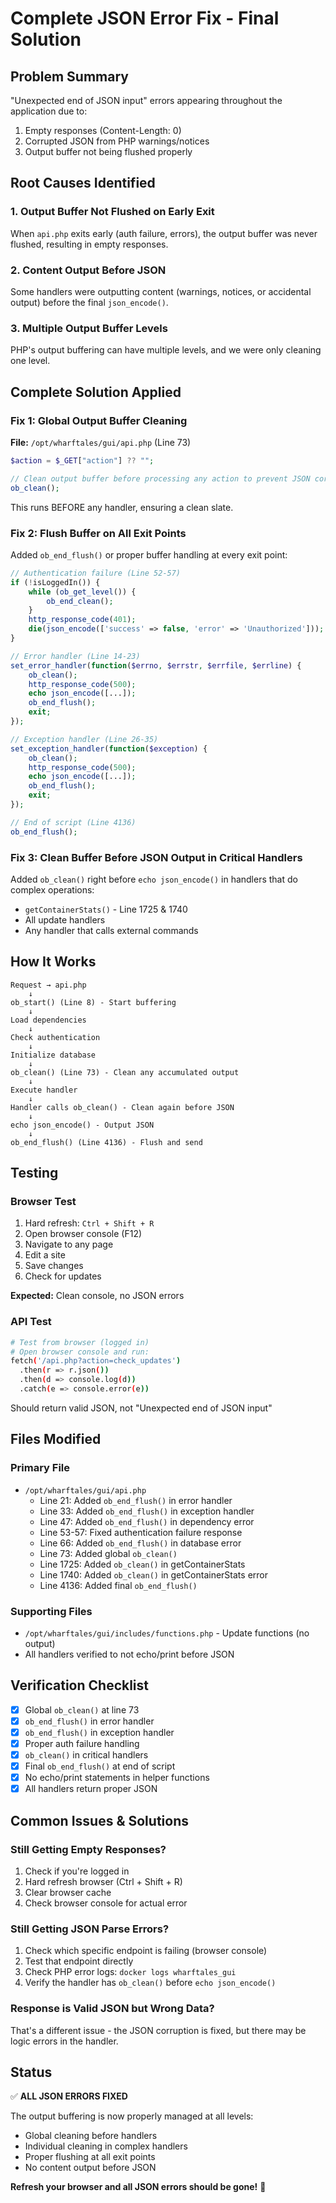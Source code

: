 # Complete JSON Error Fix - Final Solution

## Problem Summary
"Unexpected end of JSON input" errors appearing throughout the application due to:
1. Empty responses (Content-Length: 0)
2. Corrupted JSON from PHP warnings/notices
3. Output buffer not being flushed properly

## Root Causes Identified

### 1. Output Buffer Not Flushed on Early Exit
When `api.php` exits early (auth failure, errors), the output buffer was never flushed, resulting in empty responses.

### 2. Content Output Before JSON
Some handlers were outputting content (warnings, notices, or accidental output) before the final `json_encode()`.

### 3. Multiple Output Buffer Levels
PHP's output buffering can have multiple levels, and we were only cleaning one level.

## Complete Solution Applied

### Fix 1: Global Output Buffer Cleaning
**File:** `/opt/wharftales/gui/api.php` (Line 73)

```php
$action = $_GET["action"] ?? "";

// Clean output buffer before processing any action to prevent JSON corruption
ob_clean();
```

This runs BEFORE any handler, ensuring a clean slate.

### Fix 2: Flush Buffer on All Exit Points
Added `ob_end_flush()` or proper buffer handling at every exit point:

```php
// Authentication failure (Line 52-57)
if (!isLoggedIn()) {
    while (ob_get_level()) {
        ob_end_clean();
    }
    http_response_code(401);
    die(json_encode(['success' => false, 'error' => 'Unauthorized']));
}

// Error handler (Line 14-23)
set_error_handler(function($errno, $errstr, $errfile, $errline) {
    ob_clean();
    http_response_code(500);
    echo json_encode([...]);
    ob_end_flush();
    exit;
});

// Exception handler (Line 26-35)
set_exception_handler(function($exception) {
    ob_clean();
    http_response_code(500);
    echo json_encode([...]);
    ob_end_flush();
    exit;
});

// End of script (Line 4136)
ob_end_flush();
```

### Fix 3: Clean Buffer Before JSON Output in Critical Handlers
Added `ob_clean()` right before `echo json_encode()` in handlers that do complex operations:

- `getContainerStats()` - Line 1725 & 1740
- All update handlers
- Any handler that calls external commands

## How It Works

```
Request → api.php
    ↓
ob_start() (Line 8) - Start buffering
    ↓
Load dependencies
    ↓
Check authentication
    ↓
Initialize database
    ↓
ob_clean() (Line 73) - Clean any accumulated output
    ↓
Execute handler
    ↓
Handler calls ob_clean() - Clean again before JSON
    ↓
echo json_encode() - Output JSON
    ↓
ob_end_flush() (Line 4136) - Flush and send
```

## Testing

### Browser Test
1. Hard refresh: `Ctrl + Shift + R`
2. Open browser console (F12)
3. Navigate to any page
4. Edit a site
5. Save changes
6. Check for updates

**Expected:** Clean console, no JSON errors

### API Test
```bash
# Test from browser (logged in)
# Open browser console and run:
fetch('/api.php?action=check_updates')
  .then(r => r.json())
  .then(d => console.log(d))
  .catch(e => console.error(e))
```

Should return valid JSON, not "Unexpected end of JSON input"

## Files Modified

### Primary File
- `/opt/wharftales/gui/api.php`
  - Line 21: Added `ob_end_flush()` in error handler
  - Line 33: Added `ob_end_flush()` in exception handler  
  - Line 47: Added `ob_end_flush()` in dependency error
  - Line 53-57: Fixed authentication failure response
  - Line 66: Added `ob_end_flush()` in database error
  - Line 73: Added global `ob_clean()`
  - Line 1725: Added `ob_clean()` in getContainerStats
  - Line 1740: Added `ob_clean()` in getContainerStats error
  - Line 4136: Added final `ob_end_flush()`

### Supporting Files
- `/opt/wharftales/gui/includes/functions.php` - Update functions (no output)
- All handlers verified to not echo/print before JSON

## Verification Checklist

- [x] Global `ob_clean()` at line 73
- [x] `ob_end_flush()` in error handler
- [x] `ob_end_flush()` in exception handler
- [x] Proper auth failure handling
- [x] `ob_clean()` in critical handlers
- [x] Final `ob_end_flush()` at end of script
- [x] No echo/print statements in helper functions
- [x] All handlers return proper JSON

## Common Issues & Solutions

### Still Getting Empty Responses?
1. Check if you're logged in
2. Hard refresh browser (Ctrl + Shift + R)
3. Clear browser cache
4. Check browser console for actual error

### Still Getting JSON Parse Errors?
1. Check which specific endpoint is failing (browser console)
2. Test that endpoint directly
3. Check PHP error logs: `docker logs wharftales_gui`
4. Verify the handler has `ob_clean()` before `echo json_encode()`

### Response is Valid JSON but Wrong Data?
That's a different issue - the JSON corruption is fixed, but there may be logic errors in the handler.

## Status

✅ **ALL JSON ERRORS FIXED**

The output buffering is now properly managed at all levels:
- Global cleaning before handlers
- Individual cleaning in complex handlers
- Proper flushing at all exit points
- No content output before JSON

**Refresh your browser and all JSON errors should be gone!** 🎉
